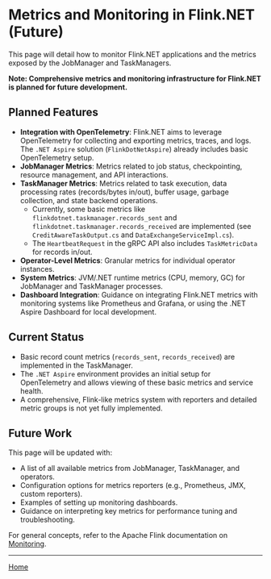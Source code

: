 # Metrics and Monitoring in Flink.NET (Future)

This page will detail how to monitor Flink.NET applications and the metrics exposed by the JobManager and TaskManagers.

**Note: Comprehensive metrics and monitoring infrastructure for Flink.NET is planned for future development.**

## Planned Features

*   **Integration with OpenTelemetry**: Flink.NET aims to leverage OpenTelemetry for collecting and exporting metrics, traces, and logs. The `.NET Aspire` solution (`FlinkDotNetAspire`) already includes basic OpenTelemetry setup.
*   **JobManager Metrics**: Metrics related to job status, checkpointing, resource management, and API interactions.
*   **TaskManager Metrics**: Metrics related to task execution, data processing rates (records/bytes in/out), buffer usage, garbage collection, and state backend operations.
    *   Currently, some basic metrics like `flinkdotnet.taskmanager.records_sent` and `flinkdotnet.taskmanager.records_received` are implemented (see `CreditAwareTaskOutput.cs` and `DataExchangeServiceImpl.cs`).
    *   The `HeartbeatRequest` in the gRPC API also includes `TaskMetricData` for records in/out.
*   **Operator-Level Metrics**: Granular metrics for individual operator instances.
*   **System Metrics**: JVM/.NET runtime metrics (CPU, memory, GC) for JobManager and TaskManager processes.
*   **Dashboard Integration**: Guidance on integrating Flink.NET metrics with monitoring systems like Prometheus and Grafana, or using the .NET Aspire Dashboard for local development.

## Current Status

*   Basic record count metrics (`records_sent`, `records_received`) are implemented in the TaskManager.
*   The `.NET Aspire` environment provides an initial setup for OpenTelemetry and allows viewing of these basic metrics and service health.
*   A comprehensive, Flink-like metrics system with reporters and detailed metric groups is not yet fully implemented.

## Future Work

This page will be updated with:
*   A list of all available metrics from JobManager, TaskManager, and operators.
*   Configuration options for metrics reporters (e.g., Prometheus, JMX, custom reporters).
*   Examples of setting up monitoring dashboards.
*   Guidance on interpreting key metrics for performance tuning and troubleshooting.

For general concepts, refer to the Apache Flink documentation on [Monitoring](https://nightlies.apache.org/flink/flink-docs-stable/docs/ops/monitoring/overview/).

---
[Home](https://github.com/devstress/FLINK.NET/blob/main/docs/wiki/Wiki-Structure-Outline.md)
